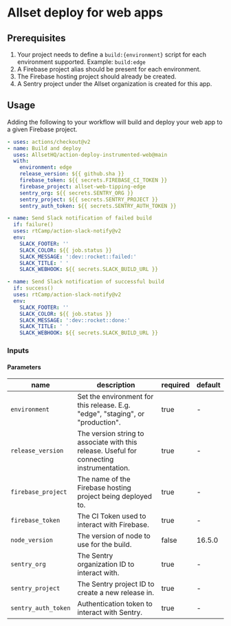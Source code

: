 # Allset deploy for web apps

## Prerequisites
1. Your project needs to define a `build:{environment}` script for each environment supported. Example: `build:edge`
2. A Firebase project alias should be present for each environment.
3. The Firebase hosting project should already be created.
4. A Sentry project under the Allset organization is created for this app.

## Usage
Adding the following to your workflow will build and deploy your web app to a given Firebase project.

```yaml
- uses: actions/checkout@v2
- name: Build and deploy
  uses: AllsetHQ/action-deploy-instrumented-web@main
  with:
    environment: edge
    release_version: ${{ github.sha }}
    firebase_token: ${{ secrets.FIREBASE_CI_TOKEN }}
    firebase_project: allset-web-tipping-edge
    sentry_org: ${{ secrets.SENTRY_ORG }}
    sentry_project: ${{ secrets.SENTRY_PROJECT }}
    sentry_auth_token: ${{ secrets.SENTRY_AUTH_TOKEN }}

- name: Send Slack notification of failed build
  if: failure()
  uses: rtCamp/action-slack-notify@v2
  env:
    SLACK_FOOTER: ''
    SLACK_COLOR: ${{ job.status }}
    SLACK_MESSAGE: ':dev::rocket::failed:'
    SLACK_TITLE: ' '
    SLACK_WEBHOOK: ${{ secrets.SLACK_BUILD_URL }}

- name: Send Slack notification of successful build
  if: success()
  uses: rtCamp/action-slack-notify@v2
  env:
    SLACK_FOOTER: ''
    SLACK_COLOR: ${{ job.status }}
    SLACK_MESSAGE: ':dev::rocket::done:'
    SLACK_TITLE: ' '
    SLACK_WEBHOOK: ${{ secrets.SLACK_BUILD_URL }}
```

### Inputs
#### Parameters
|name|description|required|default|
|---|---|---|---|
|`environment`| Set the environment for this release. E.g. "edge", "staging", or "production". |true|-|
|`release_version`| The version string to associate with this release. Useful for connecting instrumentation. |true|-|
|`firebase_project`| The name of the Firebase hosting project being deployed to. |true|-|
|`firebase_token`| The CI Token used to interact with Firebase. |true|-|
|`node_version`| The version of node to use for the build. |false|16.5.0|
|`sentry_org`| The Sentry organization ID to interact with. |true|-|
|`sentry_project`| The Sentry project ID to create a new release in. |true|-|
|`sentry_auth_token`| Authentication token to interact with Sentry. |true|-|

